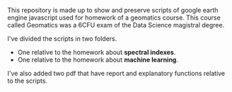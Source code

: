 This repository is made up to show and preserve  scripts of google earth engine javascript used for homework of a geomatics course.
This course called Geomatics was a 6CFU exam of the  Data Science magistral degree.

I've divided the scripts in two folders.
- One relative to the homework about **spectral indexes**.
- One relative to the homework about **machine learning**.

I've also added two pdf that have  report and explanatory functions relative to the scripts.